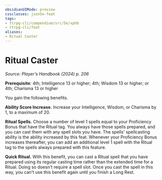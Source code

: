 ```yaml
---
obsidianUIMode: preview
cssclasses: json5e-feat
tags:
- ttrpg-cli/compendium/src/5e/xphb
- ttrpg-cli/feat
aliases:
- Ritual Caster
---
```

# Ritual Caster
*Source: Player's Handbook (2024) p. 206*  

**Prerequisite**: 4th; Intelligence 13 or higher; 4th; Wisdom 13 or higher; or 4th; Charisma 13 or higher

You gain the following benefits.

**Ability Score Increase.** Increase your Intelligence, Wisdom, or Charisma by 1, to a maximum of 20.

**Ritual Spells.** Choose a number of level 1 spells equal to your Proficiency Bonus that have the Ritual tag. You always have those spells prepared, and you can cast them with any spell slots you have. The spells' spellcasting ability is the ability increased by this feat. Whenever your Proficiency Bonus increases thereafter, you can add an additional level 1 spell with the Ritual tag to the spells always prepared with this feature.

**Quick Ritual.** With this benefit, you can cast a Ritual spell that you have prepared using its regular casting time rather than the extended time for a Ritual. Doing so doesn't require a spell slot. Once you cast the spell in this way, you can't use this benefit again until you finish a Long Rest.